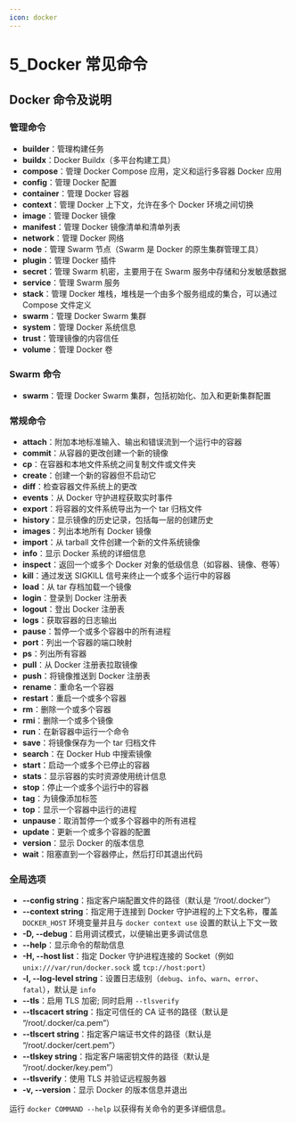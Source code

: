 ```yaml
---
icon: docker
---
```

# 5_Docker 常见命令

## Docker 命令及说明

### 管理命令

- **builder**：管理构建任务
- **buildx**：Docker Buildx（多平台构建工具）
- **compose**：管理 Docker Compose 应用，定义和运行多容器 Docker 应用
- **config**：管理 Docker 配置
- **container**：管理 Docker 容器
- **context**：管理 Docker 上下文，允许在多个 Docker 环境之间切换
- **image**：管理 Docker 镜像
- **manifest**：管理 Docker 镜像清单和清单列表
- **network**：管理 Docker 网络
- **node**：管理 Swarm 节点（Swarm 是 Docker 的原生集群管理工具）
- **plugin**：管理 Docker 插件
- **secret**：管理 Swarm 机密，主要用于在 Swarm 服务中存储和分发敏感数据
- **service**：管理 Swarm 服务
- **stack**：管理 Docker 堆栈，堆栈是一个由多个服务组成的集合，可以通过 Compose 文件定义
- **swarm**：管理 Docker Swarm 集群
- **system**：管理 Docker 系统信息
- **trust**：管理镜像的内容信任
- **volume**：管理 Docker 卷

### Swarm 命令

- **swarm**：管理 Docker Swarm 集群，包括初始化、加入和更新集群配置

### 常规命令

- **attach**：附加本地标准输入、输出和错误流到一个运行中的容器
- **commit**：从容器的更改创建一个新的镜像
- **cp**：在容器和本地文件系统之间复制文件或文件夹
- **create**：创建一个新的容器但不启动它
- **diff**：检查容器文件系统上的更改
- **events**：从 Docker 守护进程获取实时事件
- **export**：将容器的文件系统导出为一个 tar 归档文件
- **history**：显示镜像的历史记录，包括每一层的创建历史
- **images**：列出本地所有 Docker 镜像
- **import**：从 tarball 文件创建一个新的文件系统镜像
- **info**：显示 Docker 系统的详细信息
- **inspect**：返回一个或多个 Docker 对象的低级信息（如容器、镜像、卷等）
- **kill**：通过发送 SIGKILL 信号来终止一个或多个运行中的容器
- **load**：从 tar 存档加载一个镜像
- **login**：登录到 Docker 注册表
- **logout**：登出 Docker 注册表
- **logs**：获取容器的日志输出
- **pause**：暂停一个或多个容器中的所有进程
- **port**：列出一个容器的端口映射
- **ps**：列出所有容器
- **pull**：从 Docker 注册表拉取镜像
- **push**：将镜像推送到 Docker 注册表
- **rename**：重命名一个容器
- **restart**：重启一个或多个容器
- **rm**：删除一个或多个容器
- **rmi**：删除一个或多个镜像
- **run**：在新容器中运行一个命令
- **save**：将镜像保存为一个 tar 归档文件
- **search**：在 Docker Hub 中搜索镜像
- **start**：启动一个或多个已停止的容器
- **stats**：显示容器的实时资源使用统计信息
- **stop**：停止一个或多个运行中的容器
- **tag**：为镜像添加标签
- **top**：显示一个容器中运行的进程
- **unpause**：取消暂停一个或多个容器中的所有进程
- **update**：更新一个或多个容器的配置
- **version**：显示 Docker 的版本信息
- **wait**：阻塞直到一个容器停止，然后打印其退出代码

### 全局选项

- **--config string**：指定客户端配置文件的路径（默认是 “/root/.docker”）
- **--context string**：指定用于连接到 Docker 守护进程的上下文名称，覆盖 `DOCKER_HOST` 环境变量并且与 `docker context use` 设置的默认上下文一致
- **-D, --debug**：启用调试模式，以便输出更多调试信息
- **--help**：显示命令的帮助信息
- **-H, --host list**：指定 Docker 守护进程连接的 Socket（例如 `unix:///var/run/docker.sock` 或 `tcp://host:port`）
- **-l, --log-level string**：设置日志级别（`debug`、`info`、`warn`、`error`、`fatal`），默认是 `info`
- **--tls**：启用 TLS 加密; 同时启用 `--tlsverify`
- **--tlscacert string**：指定可信任的 CA 证书的路径（默认是 “/root/.docker/ca.pem”）
- **--tlscert string**：指定客户端证书文件的路径（默认是 “/root/.docker/cert.pem”）
- **--tlskey string**：指定客户端密钥文件的路径（默认是 “/root/.docker/key.pem”）
- **--tlsverify**：使用 TLS 并验证远程服务器
- **-v, --version**：显示 Docker 的版本信息并退出

运行 `docker COMMAND --help` 以获得有关命令的更多详细信息。
